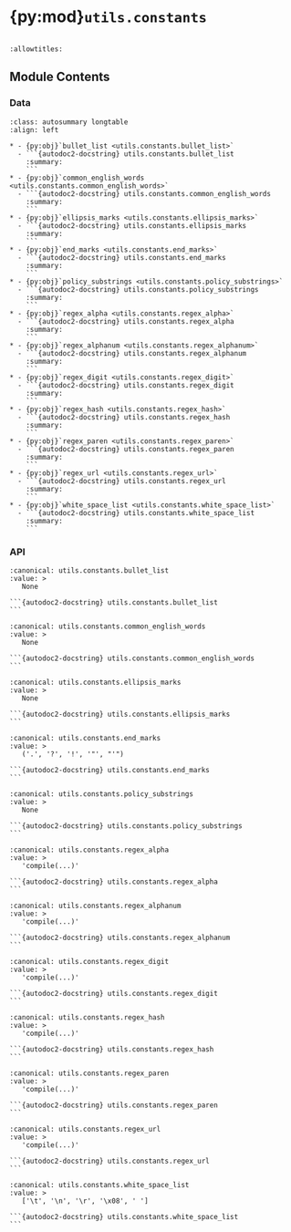 # {py:mod}`utils.constants`

```{py:module} utils.constants
```

```{autodoc2-docstring} utils.constants
:allowtitles:
```

## Module Contents

### Data

````{list-table}
:class: autosummary longtable
:align: left

* - {py:obj}`bullet_list <utils.constants.bullet_list>`
  - ```{autodoc2-docstring} utils.constants.bullet_list
    :summary:
    ```
* - {py:obj}`common_english_words <utils.constants.common_english_words>`
  - ```{autodoc2-docstring} utils.constants.common_english_words
    :summary:
    ```
* - {py:obj}`ellipsis_marks <utils.constants.ellipsis_marks>`
  - ```{autodoc2-docstring} utils.constants.ellipsis_marks
    :summary:
    ```
* - {py:obj}`end_marks <utils.constants.end_marks>`
  - ```{autodoc2-docstring} utils.constants.end_marks
    :summary:
    ```
* - {py:obj}`policy_substrings <utils.constants.policy_substrings>`
  - ```{autodoc2-docstring} utils.constants.policy_substrings
    :summary:
    ```
* - {py:obj}`regex_alpha <utils.constants.regex_alpha>`
  - ```{autodoc2-docstring} utils.constants.regex_alpha
    :summary:
    ```
* - {py:obj}`regex_alphanum <utils.constants.regex_alphanum>`
  - ```{autodoc2-docstring} utils.constants.regex_alphanum
    :summary:
    ```
* - {py:obj}`regex_digit <utils.constants.regex_digit>`
  - ```{autodoc2-docstring} utils.constants.regex_digit
    :summary:
    ```
* - {py:obj}`regex_hash <utils.constants.regex_hash>`
  - ```{autodoc2-docstring} utils.constants.regex_hash
    :summary:
    ```
* - {py:obj}`regex_paren <utils.constants.regex_paren>`
  - ```{autodoc2-docstring} utils.constants.regex_paren
    :summary:
    ```
* - {py:obj}`regex_url <utils.constants.regex_url>`
  - ```{autodoc2-docstring} utils.constants.regex_url
    :summary:
    ```
* - {py:obj}`white_space_list <utils.constants.white_space_list>`
  - ```{autodoc2-docstring} utils.constants.white_space_list
    :summary:
    ```
````

### API

````{py:data} bullet_list
:canonical: utils.constants.bullet_list
:value: >
   None

```{autodoc2-docstring} utils.constants.bullet_list
```

````

````{py:data} common_english_words
:canonical: utils.constants.common_english_words
:value: >
   None

```{autodoc2-docstring} utils.constants.common_english_words
```

````

````{py:data} ellipsis_marks
:canonical: utils.constants.ellipsis_marks
:value: >
   None

```{autodoc2-docstring} utils.constants.ellipsis_marks
```

````

````{py:data} end_marks
:canonical: utils.constants.end_marks
:value: >
   ('.', '?', '!', '"', "'")

```{autodoc2-docstring} utils.constants.end_marks
```

````

````{py:data} policy_substrings
:canonical: utils.constants.policy_substrings
:value: >
   None

```{autodoc2-docstring} utils.constants.policy_substrings
```

````

````{py:data} regex_alpha
:canonical: utils.constants.regex_alpha
:value: >
   'compile(...)'

```{autodoc2-docstring} utils.constants.regex_alpha
```

````

````{py:data} regex_alphanum
:canonical: utils.constants.regex_alphanum
:value: >
   'compile(...)'

```{autodoc2-docstring} utils.constants.regex_alphanum
```

````

````{py:data} regex_digit
:canonical: utils.constants.regex_digit
:value: >
   'compile(...)'

```{autodoc2-docstring} utils.constants.regex_digit
```

````

````{py:data} regex_hash
:canonical: utils.constants.regex_hash
:value: >
   'compile(...)'

```{autodoc2-docstring} utils.constants.regex_hash
```

````

````{py:data} regex_paren
:canonical: utils.constants.regex_paren
:value: >
   'compile(...)'

```{autodoc2-docstring} utils.constants.regex_paren
```

````

````{py:data} regex_url
:canonical: utils.constants.regex_url
:value: >
   'compile(...)'

```{autodoc2-docstring} utils.constants.regex_url
```

````

````{py:data} white_space_list
:canonical: utils.constants.white_space_list
:value: >
   ['\t', '\n', '\r', '\x08', ' ']

```{autodoc2-docstring} utils.constants.white_space_list
```

````
